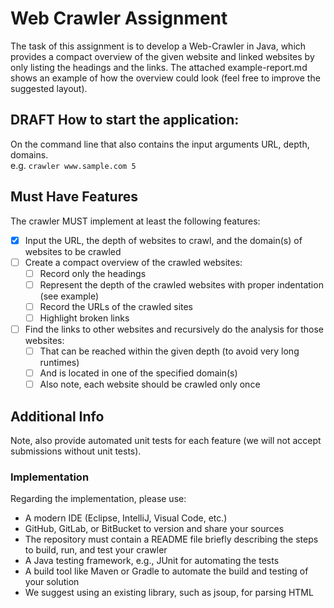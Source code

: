 # Web Crawler Assignment

The task of this assignment is to develop a Web-Crawler in Java, which provides a compact overview of the given website and linked websites by only listing the headings and the links. The attached example-report.md shows an example of how the overview could look (feel free to improve the suggested layout).

## DRAFT How to start the application:

 
On the command line that also contains the input arguments URL, depth, domains.  
e.g. `crawler www.sample.com 5`


## Must Have Features

The crawler MUST implement at least the following features:

- [X] Input the URL, the depth of websites to crawl, and the domain(s) of websites to be crawled
- [ ] Create a compact overview of the crawled websites:
    - [ ] Record only the headings
    - [ ] Represent the depth of the crawled websites with proper indentation (see example)
    - [ ] Record the URLs of the crawled sites
    - [ ] Highlight broken links
- [ ] Find the links to other websites and recursively do the analysis for those websites:
    - [ ] That can be reached within the given depth (to avoid very long runtimes)
    - [ ] And is located in one of the specified domain(s)
    - [ ] Also note, each website should be crawled only once

## Additional Info

Note, also provide automated unit tests for each feature (we will not accept submissions without unit tests).

### Implementation

Regarding the implementation, please use:
- A modern IDE (Eclipse, IntelliJ, Visual Code, etc.)
- GitHub, GitLab, or BitBucket to version and share your sources
- The repository must contain a README file briefly describing the steps to build, run, and test your crawler
- A Java testing framework, e.g., JUnit for automating the tests
- A build tool like Maven or Gradle to automate the build and testing of your solution
- We suggest using an existing library, such as jsoup, for parsing HTML